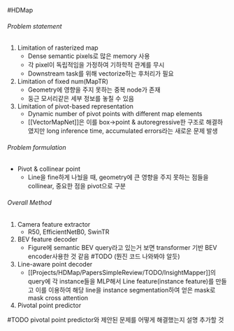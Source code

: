#HDMap
###### Problem statement
1. Limitation of rasterized map
	- Dense semantic pixels로 많은 memory 사용
	- 각 pixel이 독립적임을 가정하여 기하학적 관계를 무시
	- Downstream task를 위해 vectorize하는 후처리가 필요
2. Limitation of fixed num(MapTR)
	- Geometry에 영향을 주지 못하는 중복 node가 존재
	- 둥근 모서리같은 세부 정보를 놓칠 수 있음
3. Limitation of pivot-based representation
	- Dynamic number of pivot points with different map elements
	- [[VectorMapNet]]은 이를 box->point & autoregressive한 구조로 해결하였지만 long inference time, accumulated errors라는 새로운 문제 발생
###### Problem formulation
- Pivot & collinear point
	- Line을 fine하게 나눴을 때,  geometry에 큰 영향을 주지 못하는 점들을 collinear, 중요한 점을 pivot으로 구분
###### Overall Method
1. Camera feature extractor
	- R50, EfficientNetB0, SwinTR
2. BEV feature decoder
	- Figure에 semantic BEV query라고 있는거 보면 transformer 기반 BEV encoder사용한 것 같음 #TODO (뭔진 코드 나와봐야 알듯)
3. Line-aware point decoder
	- [[Projects/HDMap/PapersSimpleReview/TODO/InsightMapper]]의 query에 각 instance들을 MLP해서 Line feature(instance feature)를 만들고 이를 이용하여 해당 line을 instance segmentation하여 얻은 mask로 mask cross attention
4. Pivotal point predictor

#TODO pivotal point predictor와 제안된 문제를 어떻게 해결했는지 설명 추가할 것
